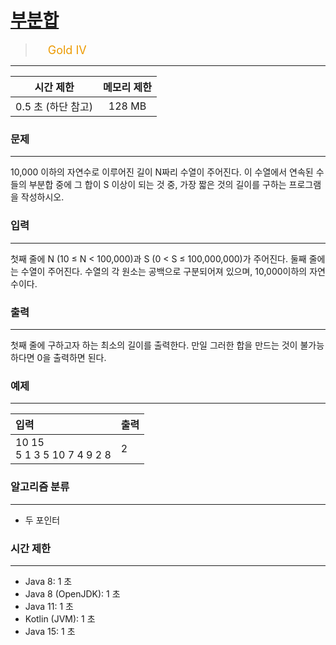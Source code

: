 # [부분합](https://www.acmicpc.net/problem/1806)

> <img src="https://d2gd6pc034wcta.cloudfront.net/tier/12.svg" width="16" heigth="21" style = "vertical-align: middle;"/>&nbsp;<span style="font-size: 18px; color: #ec9a00;">Gold IV</span>

***

<div align="center">

|시간 제한|메모리 제한|
|:---:|:---:|
|0.5 초  (하단 참고)|128 MB|

</div>

### 문제

***

10,000 이하의 자연수로 이루어진 길이 N짜리 수열이 주어진다. 이 수열에서 연속된 수들의 부분합 중에 그 합이 S 이상이 되는 것 중, 가장 짧은 것의 길이를 구하는 프로그램을 작성하시오.

### 입력

***

첫째 줄에 N (10 ≤ N &lt; 100,000)과 S (0 &lt; S ≤ 100,000,000)가 주어진다. 둘째 줄에는 수열이 주어진다. 수열의 각 원소는 공백으로 구분되어져 있으며, 10,000이하의 자연수이다.

### 출력

***

첫째 줄에 구하고자 하는 최소의 길이를 출력한다. 만일 그러한 합을 만드는 것이 불가능하다면 0을 출력하면 된다.

### 예제

***

|입력|출력|
|:---|:---|
|10 15<br/>5 1 3 5 10 7 4 9 2 8|2|

### 알고리즘 분류

***

* 두 포인터

### 시간 제한

***

* Java 8: 1 초
* Java 8 (OpenJDK): 1 초
* Java 11: 1 초
* Kotlin (JVM): 1 초
* Java 15: 1 초

